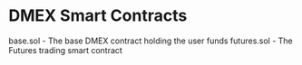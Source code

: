 # DMEX Smart Contracts

base.sol - The base DMEX contract holding the user funds
futures.sol - The Futures trading smart contract

